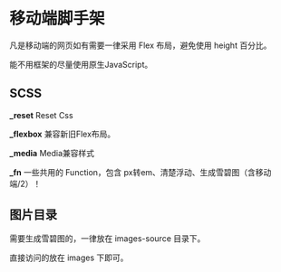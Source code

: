 # 移动端脚手架

凡是移动端的网页如有需要一律采用 Flex 布局，避免使用 height 百分比。

能不用框架的尽量使用原生JavaScript。

## SCSS

**_reset** Reset Css

**_flexbox** 兼容新旧Flex布局。

**_media** Media兼容样式

**_fn** 一些共用的 Function，包含 px转em、清楚浮动、生成雪碧图（含移动端/2）！


## 图片目录

需要生成雪碧图的，一律放在 images-source 目录下。

直接访问的放在 images 下即可。